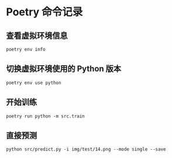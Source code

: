 # Poetry 命令记录

## 查看虚拟环境信息
`poetry env info`

## 切换虚拟环境使用的 Python 版本
`poetry env use python`

## 开始训练
`poetry run python -m src.train`

## 直接预测
`python src/predict.py -i img/test/14.png --mode single --save`
